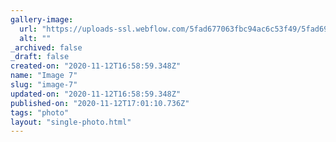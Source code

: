 ```yaml
---
gallery-image:
  url: "https://uploads-ssl.webflow.com/5fad677063fbc94ac6c53f49/5fad69cf9467d290ec752bb5_7%20Burleigh.jpg"
  alt: ""
_archived: false
_draft: false
created-on: "2020-11-12T16:58:59.348Z"
name: "Image 7"
slug: "image-7"
updated-on: "2020-11-12T16:58:59.348Z"
published-on: "2020-11-12T17:01:10.736Z"
tags: "photo"
layout: "single-photo.html"
---
```



